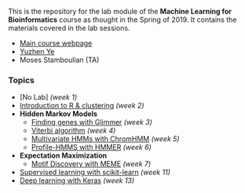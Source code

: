 This is the repository for the lab module of the **Machine Learning for Bioinformatics** course as thought in the Spring of 2019.
It contains the materials covered in the lab sessions.

  * [Main course webpage](http://homes.sice.indiana.edu/classes/spring2019/info/i529-yye/index.php)
  * [Yuzhen Ye](http://homes.soic.indiana.edu/yye/lab/index.php)
  *  Moses Stamboulian (TA)


### Topics

  * [No Lab] *(week 1)*
  * [Introduction to R & clustering](R-intro/) *(week 2)*
  * **Hidden Markov Models**
    * [Finding genes with Glimmer](Glimmer/) *(week 3)*
    * [Viterbi algorithm](viterbi/) *(week 4)*
    * [Multivariate HMMs with ChromHMM](ChromHMM/) *(week 5)*
    * [Profile-HMMS with HMMER](HMMER/) *(week 6)*
  * **Expectation Maximization**
    * [Motif Discovery with MEME](MEME/) *(week 7)*
  * [Supervised learning with scikit-learn](Python-MachineLearning/) *(week 11)*
  * [Deep learning with Keras](Keras/) *(week 13)*
